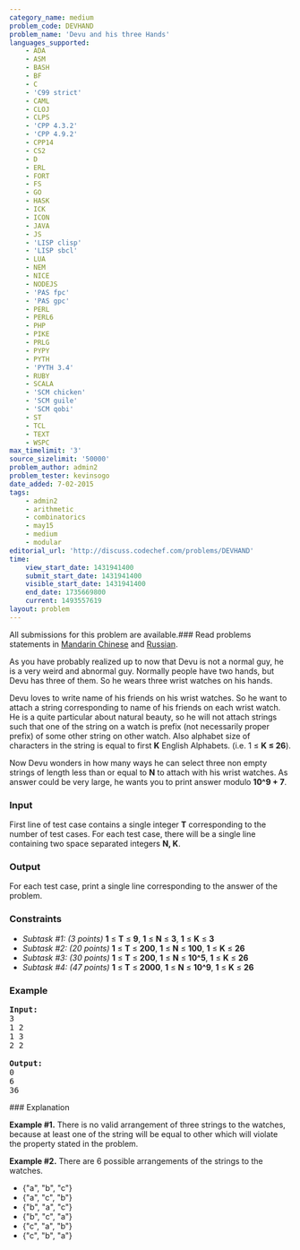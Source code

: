 ```yaml
---
category_name: medium
problem_code: DEVHAND
problem_name: 'Devu and his three Hands'
languages_supported:
    - ADA
    - ASM
    - BASH
    - BF
    - C
    - 'C99 strict'
    - CAML
    - CLOJ
    - CLPS
    - 'CPP 4.3.2'
    - 'CPP 4.9.2'
    - CPP14
    - CS2
    - D
    - ERL
    - FORT
    - FS
    - GO
    - HASK
    - ICK
    - ICON
    - JAVA
    - JS
    - 'LISP clisp'
    - 'LISP sbcl'
    - LUA
    - NEM
    - NICE
    - NODEJS
    - 'PAS fpc'
    - 'PAS gpc'
    - PERL
    - PERL6
    - PHP
    - PIKE
    - PRLG
    - PYPY
    - PYTH
    - 'PYTH 3.4'
    - RUBY
    - SCALA
    - 'SCM chicken'
    - 'SCM guile'
    - 'SCM qobi'
    - ST
    - TCL
    - TEXT
    - WSPC
max_timelimit: '3'
source_sizelimit: '50000'
problem_author: admin2
problem_tester: kevinsogo
date_added: 7-02-2015
tags:
    - admin2
    - arithmetic
    - combinatorics
    - may15
    - medium
    - modular
editorial_url: 'http://discuss.codechef.com/problems/DEVHAND'
time:
    view_start_date: 1431941400
    submit_start_date: 1431941400
    visible_start_date: 1431941400
    end_date: 1735669800
    current: 1493557619
layout: problem
---
```

All submissions for this problem are available.###  Read problems statements in [Mandarin Chinese](http://www.codechef.com/download/translated/MAY15/mandarin/DEVHAND.pdf) and [Russian](http://www.codechef.com/download/translated/MAY15/russian/DEVHAND.pdf).

As you have probably realized up to now that Devu is not a normal guy, he is a very weird and abnormal guy. Normally people have two hands, but Devu has three of them. So he wears three wrist watches on his hands.

Devu loves to write name of his friends on his wrist watches. So he want to attach a string corresponding to name of his friends on each wrist watch. He is a quite particular about natural beauty, so he will not attach strings such that one of the string on a watch is prefix (not necessarily proper prefix) of some other string on other watch. Also alphabet size of characters in the string is equal to first **K** English Alphabets. (i.e. 1 ≤ **K ≤ 26**).

Now Devu wonders in how many ways he can select three non empty strings of length less than or equal to **N** to attach with his wrist watches. As answer could be very large, he wants you to print answer modulo **10^9 + 7**.

### Input

First line of test case contains a single integer **T** corresponding to the number of test cases.
For each test case, there will be a single line containing two space separated integers **N, K**.

### Output

For each test case, print a single line corresponding to the answer of the problem.

### Constraints

- _Subtask #1: (3 points)_  **1** ≤ **T** ≤ **9**, **1** ≤ **N** ≤ **3**, **1** ≤ **K** ≤ **3**
- _Subtask #2: (20 points)_  **1** ≤ **T** ≤ **200**, **1** ≤ **N** ≤ **100**, **1** ≤ **K** ≤ **26**
- _Subtask #3: (30 points)_  **1** ≤ **T** ≤ **200**, **1** ≤ **N** ≤ **10^5**, **1** ≤ **K** ≤ **26**
- _Subtask #4: (47 points)_  **1** ≤ **T** ≤ **2000**, **1** ≤ **N** ≤ **10^9**, **1** ≤ **K** ≤ **26**

### Example

<pre><b>Input:</b>
3
1 2
1 3
2 2

<b>Output:</b>
0
6
36
</pre>### Explanation

**Example #1.** 
There is no valid arrangement of three strings to the watches, because at least one of the string will be equal to other which will violate the property stated in the problem.

**Example #2.** 
There are 6 possible arrangements of the strings to the watches.

- {"a", "b", "c"}
- {"a", "c", "b"}
- {"b", "a", "c"}
- {"b", "c", "a"}
- {"c", "a", "b"}
- {"c", "b", "a"}

